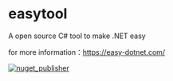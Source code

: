 # easytool
A open source C# tool to make .NET easy

for more information：https://easy-dotnet.com/

[![nuget_publisher](https://github.com/786744873/easytool/actions/workflows/nuget_publisher.yml/badge.svg?branch=main)](https://github.com/786744873/easytool/actions/workflows/nuget_publisher.yml)

